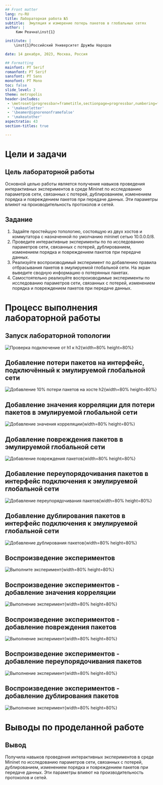 ```yaml
---
## Front matter
lang: ru-RU
title: Лабораторная работа №5
subtitle:  Эмуляция и измерение потерь пакетов в глобальных сетях
author: |
	 Ким Реачна\inst{1}

institute: |
	\inst{1}Российский Университет Дружбы Народов

date: 14 декабря, 2023, Москва, Россия

## Formatting
mainfont: PT Serif
romanfont: PT Serif
sansfont: PT Sans
monofont: PT Mono
toc: false
slide_level: 2
theme: metropolis
header-includes: 
 - \metroset{progressbar=frametitle,sectionpage=progressbar,numbering=fraction}
 - '\makeatletter'
 - '\beamer@ignorenonframefalse'
 - '\makeatother'
aspectratio: 43
section-titles: true

---
```

# Цели и задачи

## Цель лабораторной работы

Основной целью работы является получение навыков проведения интерактивных экспериментов в среде Mininet по исследованию параметров сети, связанных с потерей, дублированием, изменением порядка и повреждением пакетов при передаче данных. Эти параметры влияют на производительность протоколов и сетей.

## Задание

1. Задайте простейшую топологию, состоящую из двух хостов и коммутатора с назначенной по умолчанию mininet сетью 10.0.0.0/8.
2. Проведите интерактивные эксперименты по по исследованию параметров сети, связанных с потерей, дублированием, изменением порядка и повреждением пакетов при передаче данных.
3. Реализуйте воспроизводимый эксперимент по добавлению правила отбрасывания пакетов в эмулируемой глобальной сети. На экран выведите сводную информацию о потерянных пакетах.
4. Самостоятельно реализуйте воспроизводимые эксперименты по исследованию параметров сети, связанных с потерей, изменением порядка и повреждением пакетов при передаче данных. 

# Процесс выполнения лабораторной работы

## Запуск лабораторной топологии

![Проверка подключение от h1 к h2](image/3.png){width=80% height=80%}

## Добавление потери пакетов на интерфейс, подключённый к эмулируемой глобальной сети

![Добавление 10% потери пакетов на хосте h2](image/8.png){width=80% height=80%}

## Добавление значения корреляции для потери пакетов в эмулируемой глобальной сети

![Добавление значения корреляции](image/10.png){width=80% height=80%}

## Добавление повреждения пакетов в эмулируемой глобальной сети

![ Добавление повреждения пакетов](image/11.png){width=80% height=80%}

## Добавление переупорядочивания пакетов в интерфейс подключения к эмулируемой глобальной сети

![ Добавление переупорядочивания пакетов](image/12.png){width=80% height=80%}

## Добавление дублирования пакетов в интерфейс подключения к эмулируемой глобальной сети

![Добавление дублирования пакетов](image/13.png){width=80% height=80%}

## Воспроизведение экспериментов

![Выполните эксперимент](image/21.png){width=80% height=80%}

## Воспроизведение экспериментов - добавление значения корреляции

![Выполнение эксперимент](image/22.png){width=80% height=80%}

## Воспроизведение экспериментов - добавление повреждения пакетов

![Выполнение эксперимент](image/32.png){width=80% height=80%}

## Воспроизведение экспериментов - добавление переупорядочивания пакетов

![Выполнение эксперимент](image/33.png){width=80% height=80%}

## Воспроизведение экспериментов - добавление дублирования пакетов

![Выполнение эксперимент](image/34.png){width=80% height=80%}


# Выводы по проделанной работе

## Вывод

Получила навыков проведения интерактивных экспериментов в среде Mininet по исследованию параметров сети, связанных с потерей, дублированием, изменением порядка и повреждением пакетов при передаче данных. Эти параметры влияют на производительность протоколов и сетей.
